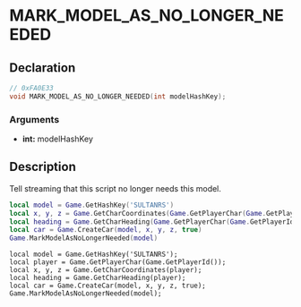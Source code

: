 # MARK_MODEL_AS_NO_LONGER_NEEDED

## Declaration
```cpp
// 0xFA0E33
void MARK_MODEL_AS_NO_LONGER_NEEDED(int modelHashKey);
```

### Arguments
- **int:** modelHashKey

## Description
Tell streaming that this script no longer needs this model.

```lua
local model = Game.GetHashKey('SULTANRS')
local x, y, z = Game.GetCharCoordinates(Game.GetPlayerChar(Game.GetPlayerId()))
local heading = Game.GetCharHeading(Game.GetPlayerChar(Game.GetPlayerId()))
local car = Game.CreateCar(model, x, y, z, true)
Game.MarkModelAsNoLongerNeeded(model)
```

```squirrel
local model = Game.GetHashKey('SULTANRS');
local player = Game.GetPlayerChar(Game.GetPlayerId());
local x, y, z = Game.GetCharCoordinates(player);
local heading = Game.GetCharHeading(player);
local car = Game.CreateCar(model, x, y, z, true);
Game.MarkModelAsNoLongerNeeded(model);
```